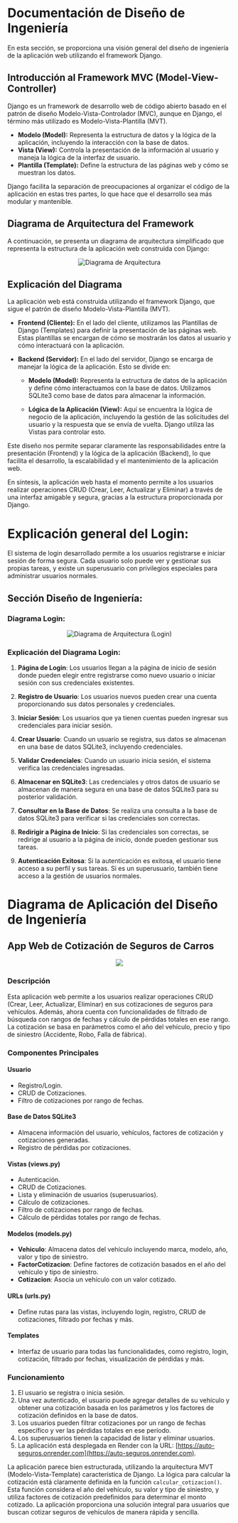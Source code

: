 # Documentación de Diseño de Ingeniería

En esta sección, se proporciona una visión general del diseño de ingeniería de la aplicación web utilizando el framework Django.

## Introducción al Framework MVC (Model-View-Controller)

Django es un framework de desarrollo web de código abierto basado en el patrón de diseño Modelo-Vista-Controlador (MVC), aunque en Django, el término más utilizado es Modelo-Vista-Plantilla (MVT). 

- **Modelo (Model):** Representa la estructura de datos y la lógica de la aplicación, incluyendo la interacción con la base de datos.
- **Vista (View):** Controla la presentación de la información al usuario y maneja la lógica de la interfaz de usuario.
- **Plantilla (Template):** Define la estructura de las páginas web y cómo se muestran los datos.

Django facilita la separación de preocupaciones al organizar el código de la aplicación en estas tres partes, lo que hace que el desarrollo sea más modular y mantenible.

## Diagrama de Arquitectura del Framework

A continuación, se presenta un diagrama de arquitectura simplificado que representa la estructura de la aplicación web construida con Django:

<p align="center">
  <img src="https://github.com/davidguillen2002/proyectoweb/blob/master/Diagrama%20de%20Arquitectura%20(Django).png" alt="Diagrama de Arquitectura">
</p>



## Explicación del Diagrama

La aplicación web está construida utilizando el framework Django, que sigue el patrón de diseño Modelo-Vista-Plantilla (MVT).

- **Frontend (Cliente):** En el lado del cliente, utilizamos las Plantillas de Django (Templates) para definir la presentación de las páginas web. Estas plantillas se encargan de cómo se mostrarán los datos al usuario y cómo interactuará con la aplicación.

- **Backend (Servidor):** En el lado del servidor, Django se encarga de manejar la lógica de la aplicación. Esto se divide en:

    - **Modelo (Model):** Representa la estructura de datos de la aplicación y define cómo interactuamos con la base de datos. Utilizamos SQLite3 como base de datos para almacenar la información.
    
    - **Lógica de la Aplicación (View):** Aquí se encuentra la lógica de negocio de la aplicación, incluyendo la gestión de las solicitudes del usuario y la respuesta que se envía de vuelta. Django utiliza las Vistas para controlar esto.
    
Este diseño nos permite separar claramente las responsabilidades entre la presentación (Frontend) y la lógica de la aplicación (Backend), lo que facilita el desarrollo, la escalabilidad y el mantenimiento de la aplicación web.

En síntesis, la aplicación web hasta el momento permite a los usuarios realizar operaciones CRUD (Crear, Leer, Actualizar y Eliminar) a través de una interfaz amigable y segura, gracias a la estructura proporcionada por Django.

# Explicación general del Login:
El sistema de login desarrollado permite a los usuarios registrarse e iniciar sesión de forma segura. Cada usuario solo puede ver y gestionar sus propias tareas, y existe un superusuario con privilegios especiales para administrar usuarios normales.

## Sección Diseño de Ingeniería:

### Diagrama Login:

<p align="center">
  <img src="https://github.com/davidguillen2002/proyectoweb/blob/master/Aplicaci%C3%B3n%20de%20Cotizaci%C3%B3n%20de%20Seguros.png" alt="Diagrama de Arquitectura (Login)">
</p>

### Explicación del Diagrama Login:

1. **Página de Login**: Los usuarios llegan a la página de inicio de sesión donde pueden elegir entre registrarse como nuevo usuario o iniciar sesión con sus credenciales existentes.

2. **Registro de Usuario**: Los usuarios nuevos pueden crear una cuenta proporcionando sus datos personales y credenciales.

3. **Iniciar Sesión**: Los usuarios que ya tienen cuentas pueden ingresar sus credenciales para iniciar sesión.

4. **Crear Usuario**: Cuando un usuario se registra, sus datos se almacenan en una base de datos SQLite3, incluyendo credenciales.

5. **Validar Credenciales**: Cuando un usuario inicia sesión, el sistema verifica las credenciales ingresadas.

6. **Almacenar en SQLite3**: Las credenciales y otros datos de usuario se almacenan de manera segura en una base de datos SQLite3 para su posterior validación.

7. **Consultar en la Base de Datos**: Se realiza una consulta a la base de datos SQLite3 para verificar si las credenciales son correctas.
8. **Redirigir a Página de Inicio**: Si las credenciales son correctas, se redirige al usuario a la página de inicio, donde pueden gestionar sus tareas.
9. **Autenticación Exitosa**: Si la autenticación es exitosa, el usuario tiene acceso a su perfil y sus tareas. Si es un superusuario, también tiene acceso a la gestión de usuarios normales.

# Diagrama de Aplicación del Diseño de Ingeniería
## App Web de Cotización de Seguros de Carros

<p align="center">
  <img src="https://github.com/davidguillen2002/proyectoweb/blob/master/Aplicaci%C3%B3n_Cotizaci%C3%B3n_Seguros_MINICORE.png">
</p>

### Descripción
Esta aplicación web permite a los usuarios realizar operaciones CRUD (Crear, Leer, Actualizar, Eliminar) en sus cotizaciones de seguros para vehículos. Además, ahora cuenta con funcionalidades de filtrado de búsqueda con rangos de fechas y cálculo de pérdidas totales en ese rango. La cotización se basa en parámetros como el año del vehículo, precio y tipo de siniestro (Accidente, Robo, Falla de fábrica).

### Componentes Principales

#### Usuario
- Registro/Login.
- CRUD de Cotizaciones.
- Filtro de cotizaciones por rango de fechas.

#### Base de Datos SQLite3
- Almacena información del usuario, vehículos, factores de cotización y cotizaciones generadas.
- Registro de pérdidas por cotizaciones.

#### Vistas (views.py)
- Autenticación.
- CRUD de Cotizaciones.
- Lista y eliminación de usuarios (superusuarios).
- Cálculo de cotizaciones.
- Filtro de cotizaciones por rango de fechas.
- Cálculo de pérdidas totales por rango de fechas.

#### Modelos (models.py)
- **Vehiculo**: Almacena datos del vehículo incluyendo marca, modelo, año, valor y tipo de siniestro.
- **FactorCotizacion**: Define factores de cotización basados en el año del vehículo y tipo de siniestro.
- **Cotizacion**: Asocia un vehículo con un valor cotizado.

#### URLs (urls.py)
- Define rutas para las vistas, incluyendo login, registro, CRUD de cotizaciones, filtrado por fechas y más.

#### Templates
- Interfaz de usuario para todas las funcionalidades, como registro, login, cotización, filtrado por fechas, visualización de pérdidas y más.

### Funcionamiento
1. El usuario se registra o inicia sesión.
2. Una vez autenticado, el usuario puede agregar detalles de su vehículo y obtener una cotización basada en los parámetros y los factores de cotización definidos en la base de datos.
3. Los usuarios pueden filtrar cotizaciones por un rango de fechas específico y ver las pérdidas totales en ese período.
4. Los superusuarios tienen la capacidad de listar y eliminar usuarios.
5. La aplicación está desplegada en Render con la URL: [https://auto-seguros.onrender.com](https://auto-seguros.onrender.com).

La aplicación parece bien estructurada, utilizando la arquitectura MVT (Modelo-Vista-Template) característica de Django. La lógica para calcular la cotización está claramente definida en la función `calcular_cotizacion()`. Esta función considera el año del vehículo, su valor y tipo de siniestro, y utiliza factores de cotización predefinidos para determinar el monto cotizado. La aplicación proporciona una solución integral para usuarios que buscan cotizar seguros de vehículos de manera rápida y sencilla.

